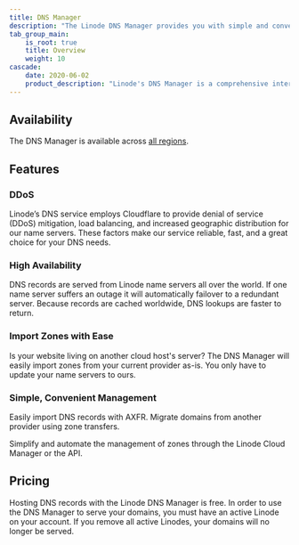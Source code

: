 ```yaml
---
title: DNS Manager
description: "The Linode DNS Manager provides you with simple and convenient DNS record management and administration for all of the domains listed in the utility."
tab_group_main:
    is_root: true
    title: Overview
    weight: 10
cascade:
    date: 2020-06-02
    product_description: "Linode's DNS Manager is a comprehensive interface within the Linode Cloud Manager that gives you complete oversight of DNS records."
---
```


## Availability

The DNS Manager is available across [all regions](https://www.linode.com/global-infrastructure/).

## Features

### DDoS

Linode’s DNS service employs Cloudflare to provide denial of service (DDoS) mitigation, load balancing, and increased geographic distribution for our name servers. These factors make our service reliable, fast, and a great choice for your DNS needs.

### High Availability

DNS records are served from Linode name servers all over the world. If one name server suffers an outage it will automatically failover to a redundant server. Because records are cached worldwide, DNS lookups are faster to return.

### Import Zones with Ease

Is your website living on another cloud host's server? The DNS Manager will easily import zones from your current provider as-is. You only have to update your name servers to ours.

### Simple, Convenient Management

Easily import DNS records with AXFR. Migrate domains from another provider using zone transfers.

Simplify and automate the management of zones through the Linode Cloud Manager or the API.

## Pricing

Hosting DNS records with the Linode DNS Manager is free. In order to use the DNS Manager to serve your domains, you must have an active Linode on your account. If you remove all active Linodes, your domains will no longer be served.
